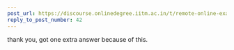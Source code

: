```yaml
---
post_url: https://discourse.onlinedegree.iitm.ac.in/t/remote-online-exam-tds-jan-2025/168832/48
reply_to_post_number: 42
---
```

thank you, got one extra answer because of this.